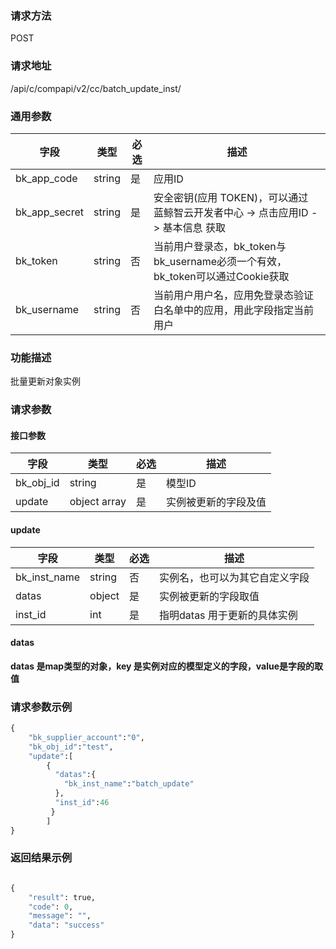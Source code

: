
### 请求方法

POST


### 请求地址

/api/c/compapi/v2/cc/batch_update_inst/


### 通用参数

| 字段 | 类型 | 必选 |  描述 |
|-----------|------------|--------|------------|
| bk_app_code  |  string    | 是 | 应用ID     |
| bk_app_secret|  string    | 是 | 安全密钥(应用 TOKEN)，可以通过 蓝鲸智云开发者中心 -> 点击应用ID -> 基本信息 获取 |
| bk_token     |  string    | 否 | 当前用户登录态，bk_token与bk_username必须一个有效，bk_token可以通过Cookie获取 |
| bk_username  |  string    | 否 | 当前用户用户名，应用免登录态验证白名单中的应用，用此字段指定当前用户 |


### 功能描述

批量更新对象实例

### 请求参数



#### 接口参数

| 字段                |  类型       | 必选   |  描述                            |
|---------------------|-------------|--------|----------------------------------|
| bk_obj_id           | string      | 是     | 模型ID                           |
| update              | object array| 是     | 实例被更新的字段及值             |

#### update
| 字段         | 类型   | 必选  | 描述                           |
|--------------|--------|-------|--------------------------------|
| bk_inst_name | string | 否    | 实例名，也可以为其它自定义字段 |
| datas        | object | 是    | 实例被更新的字段取值           |
| inst_id      | int    | 是    | 指明datas 用于更新的具体实例   |

#### datas

**datas 是map类型的对象，key 是实例对应的模型定义的字段，value是字段的取值**


### 请求参数示例

```python
{
    "bk_supplier_account":"0",
    "bk_obj_id":"test",
    "update":[
        {
          "datas":{
            "bk_inst_name":"batch_update"
          },
          "inst_id":46
         }
        ]
}
```


### 返回结果示例

```python

{
    "result": true,
    "code": 0,
    "message": "",
    "data": "success"
}
```